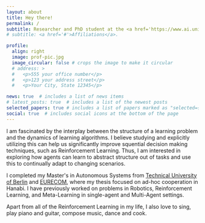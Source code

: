 ```yaml
---
layout: about
title: Hey there!
permalink: /
subtitle: Researcher and PhD student at the <a href='https://www.ai.uni-hannover.de/en/'>Institute of Artificial Intellifence, Hannover</a>, working under the supervision of <a href='https://www.ai.uni-hannover.de/de/lindauer'>Prof. Marius Lindauer
# subtitle: <a href='#'>Affiliations</a>. 

profile:
  align: right
  image: prof-pic.jpg
  image_circular: false # crops the image to make it circular
  # address: >
  #   <p>555 your office number</p>
  #   <p>123 your address street</p>
  #   <p>Your City, State 12345</p>

news: true  # includes a list of news items
# latest_posts: true  # includes a list of the newest posts
selected_papers: true # includes a list of papers marked as "selected={true}"
social: true  # includes social icons at the bottom of the page
---
```


<!-- Researcher at the [Institute of Artificial Intelligence](https://www.ai.uni-hannover.de/en/). -->

I am fascinated by the interplay between the structure of a learning problem and the dynamics of learning algorithms. 
I believe studying and explicitly utilizing this can help us significantly improve squential decision making techniques, such as Reinforcement Learning.
Thus, I am interested in exploring how agents can learn to abstract structure out of tasks and use this to continually adapt to changing scenarios.

I completed my Master's in Autonomous Systems from [Technical University of Berlin](https://www.tu.berlin/en/) and [EURECOM](https://www.eurecom.fr/en), 
where my thesis focused on ad-hoc cooperation in Hanabi. 
I have previously worked on problems in Robotics, Reinforcement Learning, and Meta-Learning in single-agent and Multi-Agent settings.

Apart from all of the Reinforcement Learning in my life, I also love to sing, play piano and guitar, compose music, dance and cook.

